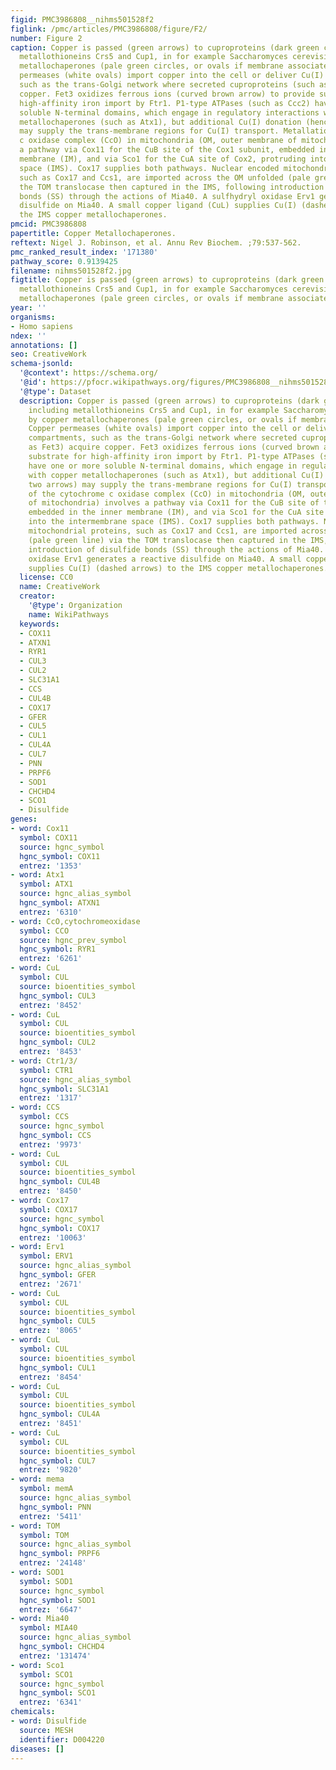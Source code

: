 ```yaml
---
figid: PMC3986808__nihms501528f2
figlink: /pmc/articles/PMC3986808/figure/F2/
number: Figure 2
caption: Copper is passed (green arrows) to cuproproteins (dark green circles), including
  metallothioneins Crs5 and Cup1, in for example Saccharomyces cerevisiae, by copper
  metallochaperones (pale green circles, or ovals if membrane associated). Copper
  permeases (white ovals) import copper into the cell or deliver Cu(I) to compartments,
  such as the trans-Golgi network where secreted cuproproteins (such as Fet3) acquire
  copper. Fet3 oxidizes ferrous ions (curved brown arrow) to provide substrate for
  high-affinity iron import by Ftr1. P1-type ATPases (such as Ccc2) have one or more
  soluble N-terminal domains, which engage in regulatory interactions with copper
  metallochaperones (such as Atx1), but additional Cu(I) donation (hence two arrows)
  may supply the trans-membrane regions for Cu(I) transport. Metallation of the cytochrome
  c oxidase complex (CcO) in mitochondria (OM, outer membrane of mitochondria) involves
  a pathway via Cox11 for the CuB site of the Cox1 subunit, embedded in the inner
  membrane (IM), and via Sco1 for the CuA site of Cox2, protruding into the intermembrane
  space (IMS). Cox17 supplies both pathways. Nuclear encoded mitochondrial proteins,
  such as Cox17 and Ccs1, are imported across the OM unfolded (pale green line) via
  the TOM translocase then captured in the IMS, following introduction of disulfide
  bonds (SS) through the actions of Mia40. A sulfhydryl oxidase Erv1 generates a reactive
  disulfide on Mia40. A small copper ligand (CuL) supplies Cu(I) (dashed arrows) to
  the IMS copper metallochaperones.
pmcid: PMC3986808
papertitle: Copper Metallochaperones.
reftext: Nigel J. Robinson, et al. Annu Rev Biochem. ;79:537-562.
pmc_ranked_result_index: '171380'
pathway_score: 0.9139425
filename: nihms501528f2.jpg
figtitle: Copper is passed (green arrows) to cuproproteins (dark green circles), including
  metallothioneins Crs5 and Cup1, in for example Saccharomyces cerevisiae, by copper
  metallochaperones (pale green circles, or ovals if membrane associated)
year: ''
organisms:
- Homo sapiens
ndex: ''
annotations: []
seo: CreativeWork
schema-jsonld:
  '@context': https://schema.org/
  '@id': https://pfocr.wikipathways.org/figures/PMC3986808__nihms501528f2.html
  '@type': Dataset
  description: Copper is passed (green arrows) to cuproproteins (dark green circles),
    including metallothioneins Crs5 and Cup1, in for example Saccharomyces cerevisiae,
    by copper metallochaperones (pale green circles, or ovals if membrane associated).
    Copper permeases (white ovals) import copper into the cell or deliver Cu(I) to
    compartments, such as the trans-Golgi network where secreted cuproproteins (such
    as Fet3) acquire copper. Fet3 oxidizes ferrous ions (curved brown arrow) to provide
    substrate for high-affinity iron import by Ftr1. P1-type ATPases (such as Ccc2)
    have one or more soluble N-terminal domains, which engage in regulatory interactions
    with copper metallochaperones (such as Atx1), but additional Cu(I) donation (hence
    two arrows) may supply the trans-membrane regions for Cu(I) transport. Metallation
    of the cytochrome c oxidase complex (CcO) in mitochondria (OM, outer membrane
    of mitochondria) involves a pathway via Cox11 for the CuB site of the Cox1 subunit,
    embedded in the inner membrane (IM), and via Sco1 for the CuA site of Cox2, protruding
    into the intermembrane space (IMS). Cox17 supplies both pathways. Nuclear encoded
    mitochondrial proteins, such as Cox17 and Ccs1, are imported across the OM unfolded
    (pale green line) via the TOM translocase then captured in the IMS, following
    introduction of disulfide bonds (SS) through the actions of Mia40. A sulfhydryl
    oxidase Erv1 generates a reactive disulfide on Mia40. A small copper ligand (CuL)
    supplies Cu(I) (dashed arrows) to the IMS copper metallochaperones.
  license: CC0
  name: CreativeWork
  creator:
    '@type': Organization
    name: WikiPathways
  keywords:
  - COX11
  - ATXN1
  - RYR1
  - CUL3
  - CUL2
  - SLC31A1
  - CCS
  - CUL4B
  - COX17
  - GFER
  - CUL5
  - CUL1
  - CUL4A
  - CUL7
  - PNN
  - PRPF6
  - SOD1
  - CHCHD4
  - SCO1
  - Disulfide
genes:
- word: Cox11
  symbol: COX11
  source: hgnc_symbol
  hgnc_symbol: COX11
  entrez: '1353'
- word: Atx1
  symbol: ATX1
  source: hgnc_alias_symbol
  hgnc_symbol: ATXN1
  entrez: '6310'
- word: CcO,cytochromeoxidase
  symbol: CCO
  source: hgnc_prev_symbol
  hgnc_symbol: RYR1
  entrez: '6261'
- word: CuL
  symbol: CUL
  source: bioentities_symbol
  hgnc_symbol: CUL3
  entrez: '8452'
- word: CuL
  symbol: CUL
  source: bioentities_symbol
  hgnc_symbol: CUL2
  entrez: '8453'
- word: Ctr1/3/
  symbol: CTR1
  source: hgnc_alias_symbol
  hgnc_symbol: SLC31A1
  entrez: '1317'
- word: CCS
  symbol: CCS
  source: hgnc_symbol
  hgnc_symbol: CCS
  entrez: '9973'
- word: CuL
  symbol: CUL
  source: bioentities_symbol
  hgnc_symbol: CUL4B
  entrez: '8450'
- word: Cox17
  symbol: COX17
  source: hgnc_symbol
  hgnc_symbol: COX17
  entrez: '10063'
- word: Erv1
  symbol: ERV1
  source: hgnc_alias_symbol
  hgnc_symbol: GFER
  entrez: '2671'
- word: CuL
  symbol: CUL
  source: bioentities_symbol
  hgnc_symbol: CUL5
  entrez: '8065'
- word: CuL
  symbol: CUL
  source: bioentities_symbol
  hgnc_symbol: CUL1
  entrez: '8454'
- word: CuL
  symbol: CUL
  source: bioentities_symbol
  hgnc_symbol: CUL4A
  entrez: '8451'
- word: CuL
  symbol: CUL
  source: bioentities_symbol
  hgnc_symbol: CUL7
  entrez: '9820'
- word: mema
  symbol: memA
  source: hgnc_alias_symbol
  hgnc_symbol: PNN
  entrez: '5411'
- word: TOM
  symbol: TOM
  source: hgnc_alias_symbol
  hgnc_symbol: PRPF6
  entrez: '24148'
- word: SOD1
  symbol: SOD1
  source: hgnc_symbol
  hgnc_symbol: SOD1
  entrez: '6647'
- word: Mia40
  symbol: MIA40
  source: hgnc_alias_symbol
  hgnc_symbol: CHCHD4
  entrez: '131474'
- word: Sco1
  symbol: SCO1
  source: hgnc_symbol
  hgnc_symbol: SCO1
  entrez: '6341'
chemicals:
- word: Disulfide
  source: MESH
  identifier: D004220
diseases: []
---
```

